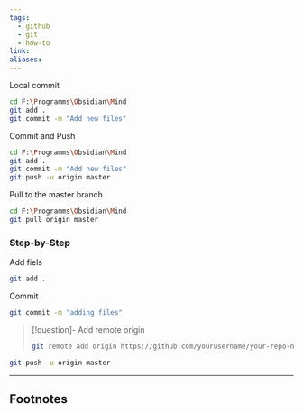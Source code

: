 ```yaml
---
tags:
  - github
  - git
  - how-to
link: 
aliases:
---
```


Local commit

```bash
cd F:\Programms\Obsidian\Mind
git add .
git commit -m "Add new files"
```

Commit and Push

```bash
cd F:\Programms\Obsidian\Mind
git add .
git commit -m "Add new files"
git push -u origin master
```

Pull to the master branch

```bash
cd F:\Programms\Obsidian\Mind
git pull origin master
```


### Step-by-Step


Add fiels

```bash
git add .
```

Commit

```bash
git commit -m "adding files"
```

> [!question]- Add remote origin
> ```bash
> git remote add origin https://github.com/yourusername/your-repo-name.git
> ```

```bash
git push -u origin master
```





---
## Footnotes

